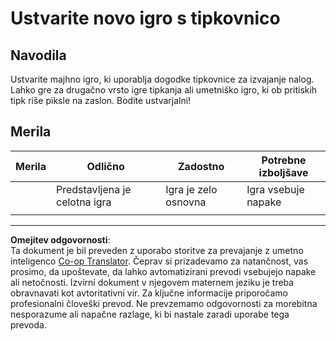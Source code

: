 <!--
CO_OP_TRANSLATOR_METADATA:
{
  "original_hash": "de5384c118e15e4d1d0eaa00fc01b112",
  "translation_date": "2025-08-27T22:58:15+00:00",
  "source_file": "4-typing-game/typing-game/assignment.md",
  "language_code": "sl"
}
-->
# Ustvarite novo igro s tipkovnico

## Navodila

Ustvarite majhno igro, ki uporablja dogodke tipkovnice za izvajanje nalog. Lahko gre za drugačno vrsto igre tipkanja ali umetniško igro, ki ob pritiskih tipk riše piksle na zaslon. Bodite ustvarjalni!

## Merila

| Merila  | Odlično                   | Zadostno                 | Potrebne izboljšave |
| ------- | ------------------------- | ------------------------ | ------------------- |
|         | Predstavljena je celotna igra | Igra je zelo osnovna    | Igra vsebuje napake |
|         |                           |                          |                     |

---

**Omejitev odgovornosti**:  
Ta dokument je bil preveden z uporabo storitve za prevajanje z umetno inteligenco [Co-op Translator](https://github.com/Azure/co-op-translator). Čeprav si prizadevamo za natančnost, vas prosimo, da upoštevate, da lahko avtomatizirani prevodi vsebujejo napake ali netočnosti. Izvirni dokument v njegovem maternem jeziku je treba obravnavati kot avtoritativni vir. Za ključne informacije priporočamo profesionalni človeški prevod. Ne prevzemamo odgovornosti za morebitna nesporazume ali napačne razlage, ki bi nastale zaradi uporabe tega prevoda.